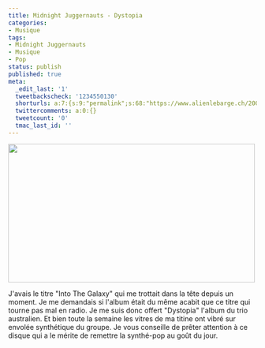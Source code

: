 ```yaml
---
title: Midnight Juggernauts - Dystopia
categories:
- Musique
tags:
- Midnight Juggernauts
- Musique
- Pop
status: publish
published: true
meta:
  _edit_last: '1'
  tweetbackscheck: '1234550130'
  shorturls: a:7:{s:9:"permalink";s:68:"https://www.alienlebarge.ch/2008/06/08/midnight-juggernauts-dystopia/";s:7:"tinyurl";s:25:"https://tinyurl.com/dgo564";s:4:"isgd";s:17:"https://is.gd/ikdr";s:5:"bitly";s:20:"https://bit.ly/2AKipk";s:5:"snipr";s:22:"https://snipr.com/b9x7i";s:5:"snurl";s:22:"https://snurl.com/b9x7i";s:7:"snipurl";s:24:"https://snipurl.com/b9x7i";}
  twittercomments: a:0:{}
  tweetcount: '0'
  tmac_last_id: ''
---
```

<img class="alignnone size-medium wp-image-532" title="Midnight Juggernauts" src="https://dlgjp9x71cipk.cloudfront.net/2008/06/midnightjuggernauts.png" alt="" width="500" height="281" />

J'avais le titre "Into The Galaxy" qui me trottait dans la tête depuis un moment. Je me demandais si l'album était du même acabit que ce titre qui tourne pas mal en radio. Je me suis donc offert "Dystopia" l'album du trio australien. Et bien toute la semaine les vitres de ma titine ont vibré sur envolée synthétique du groupe. Je vous conseille de prêter attention à ce disque qui a le mérite de remettre la synthé-pop au goût du jour.

<!--more-->

<object classid="clsid:d27cdb6e-ae6d-11cf-96b8-444553540000" width="425" height="344" codebase="https://download.macromedia.com/pub/shockwave/cabs/flash/swflash.cab#version=6,0,40,0"><param name="src" value="https://www.youtube.com/v/J6SKNEYvZvQ&amp;hl=en" /><embed type="application/x-shockwave-flash" width="425" height="344" src="https://www.youtube.com/v/J6SKNEYvZvQ&amp;hl=en"></embed></object> 
